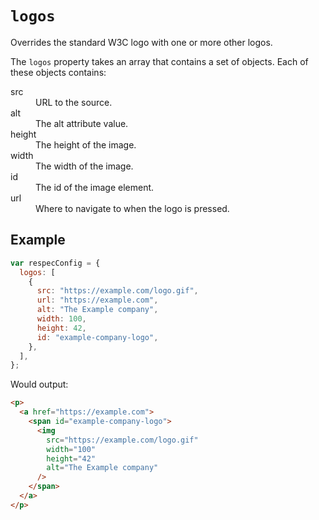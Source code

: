 # `logos`

Overrides the standard W3C logo with one or more other logos.

The `logos` property takes an array that contains a set of objects. Each of these objects contains:

<dl>
  <dt>src</dt>
  <dd>URL to the source.</dd>
  <dt>alt</dt>
  <dd>The alt attribute value.</dd>
  <dt>height</dt>
  <dd>The height of the image.</dd>
  <dt>width</dt>
  <dd>The width of the image.</dd>
  <dt>id</dt>
  <dd>The id of the image element.</dd>
  <dt>url</dt>
  <dd>Where to navigate to when the logo is pressed.</dd>
</dl>

## Example

```js "example": "Add a custom logo at top of page."
var respecConfig = {
  logos: [
    {
      src: "https://example.com/logo.gif",
      url: "https://example.com",
      alt: "The Example company",
      width: 100,
      height: 42,
      id: "example-company-logo",
    },
  ],
};
```

Would output:

```html
<p>
  <a href="https://example.com">
    <span id="example-company-logo">
      <img
        src="https://example.com/logo.gif"
        width="100"
        height="42"
        alt="The Example company"
      />
    </span>
  </a>
</p>
```
